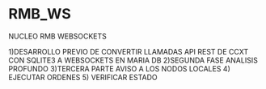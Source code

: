 # RMB_WS
NUCLEO RMB WEBSOCKETS

1)DESARROLLO PREVIO DE CONVERTIR LLAMADAS API REST DE CCXT CON SQLITE3 A WEBSOCKETS EN MARIA DB
2)SEGUNDA FASE ANALISIS PROFUNDO
3)TERCERA PARTE AVISO A LOS NODOS LOCALES
4) EJECUTAR ORDENES
5) VERIFICAR ESTADO


